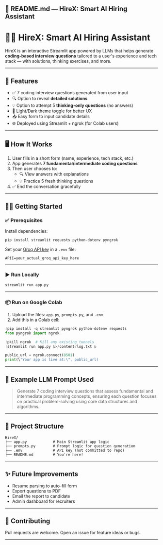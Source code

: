 ## 📘 README.md — HireX: Smart AI Hiring Assistant

# 👩‍💼 HireX: Smart AI Hiring Assistant

HireX is an interactive Streamlit app powered by LLMs that helps generate **coding-based interview questions** tailored to a user's experience and tech stack — with solutions, thinking exercises, and more.

---

## 🚀 Features

- ✅ 7 coding interview questions generated from user input
- 🔍 Option to reveal **detailed solutions**
- 💡 Option to attempt 5 **thinking-only questions** (no answers)
- 🎨 Light/Dark theme toggle for better UX
- 📥 Easy form to input candidate details
- 🌐 Deployed using Streamlit + ngrok (for Colab users)

---

## 🖥️ How It Works

1. User fills in a short form (name, experience, tech stack, etc.)
2. App generates **7 fundamental/intermediate coding questions**
3. Then user chooses to:
   - 🔍 View answers with explanations
   - 💡 Practice 5 fresh thinking questions
4. ✅ End the conversation gracefully

---

## 🧑‍💻 Getting Started

### ✅ Prerequisites

Install dependencies:

```bash
pip install streamlit requests python-dotenv pyngrok
````

Set your [Groq API key](https://console.groq.com/) in a `.env` file:

```
APII=your_actual_groq_api_key_here
```

---

### ▶️ Run Locally

```bash
streamlit run app.py
```

---

### 📦 Run on Google Colab

1. Upload the files: `app.py`, `prompts.py`, and `.env`
2. Add this in a Colab cell:

```python
!pip install -q streamlit pyngrok python-dotenv requests
from pyngrok import ngrok

!pkill ngrok  # Kill any existing tunnels
!streamlit run app.py &>/content/log.txt &

public_url = ngrok.connect(8501)
print(\"Your app is live at:\", public_url)
```

---

## 🧠 Example LLM Prompt Used

> Generate 7 coding interview questions that assess fundamental and intermediate programming concepts, ensuring each question focuses on practical problem-solving using core data structures and algorithms.

---

## 📁 Project Structure

```
HireX/
├── app.py            # Main Streamlit app logic
├── prompts.py        # Prompt logic for question generation
├── .env              # API key (not committed to repo)
├── README.md         # You're here!
```

---

## ✨ Future Improvements

* Resume parsing to auto-fill form
* Export questions to PDF
* Email the report to candidate
* Admin dashboard for recruiters

---

## 🤝 Contributing

Pull requests are welcome. Open an issue for feature ideas or bugs.

---
